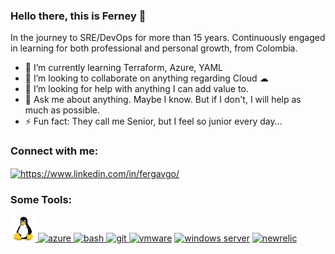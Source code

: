 ### Hello there, this is Ferney 👋

 In the journey to SRE/DevOps for more than 15 years. Continuously engaged in learning for both professional and personal growth, from Colombia.
<!--
**fergavgo/fergavgo** is a ✨ _special_ ✨ repository because its `README.md` (this file) appears on your GitHub profile.
Here are some ideas to get you started:
-->

- 🌱 I’m currently learning Terraform, Azure, YAML
- 👯 I’m looking to collaborate on anything regarding Cloud ☁
- 🤔 I’m looking for help with anything I can add value to.
- 💬 Ask me about anything. Maybe I know. But if I don't, I will help as much as possible.
- ⚡ Fun fact: They call me Senior, but I feel so junior every day... 


<h3 align="left">Connect with me:</h3>
<p align="left">
<a href="https://www.linkedin.com/in/fergavgo/" target="blank"><img align="center" src="https://raw.githubusercontent.com/rahuldkjain/github-profile-readme-generator/master/src/images/icons/Social/linked-in-alt.svg" alt="https://www.linkedin.com/in/fergavgo/" height="30" width="40" /></a>

<h3 align="left">Some Tools:</h3>
<a href="https://www.linux.org/" target="_blank" rel="noreferrer"> <img src="https://raw.githubusercontent.com/devicons/devicon/master/icons/linux/linux-original.svg" alt="linux" width="40" height="40"/> </a> <a href="https://azure.microsoft.com/en-in/" target="_blank" rel="noreferrer"> <img src="https://www.vectorlogo.zone/logos/microsoft_azure/microsoft_azure-icon.svg" alt="azure" width="40" height="40"/> </a> <a href="https://www.gnu.org/software/bash/" target="_blank" rel="noreferrer"> <img src="https://www.vectorlogo.zone/logos/gnu_bash/gnu_bash-icon.svg" alt="bash" width="40" height="40"/> </a> <a href="https://git-scm.com/" target="_blank" rel="noreferrer"> <img src="https://www.vectorlogo.zone/logos/git-scm/git-scm-icon.svg" alt="git" width="40" height="40"/> </a> <a href="https://www.vmware.com" target="_blank" rel="noreferrer"> <img src="https://upload.wikimedia.org/wikipedia/commons/9/9a/Vmware.svg" alt="vmware" width="40" height="40"/></a> <a href="https://www.microsoft.com/es-co/windows-server" target="_blank" rel="noreferrer"> <img src="https://answers.microsoft.com/static/resourceimages/categories/windows.svg" alt="windows server" width="40" height="40"/></a> <a href="https://www.microsoft.com/es-co/windows-server" target="_blank" rel="noreferrer"> <img src="https://newrelic.com/themes/custom/erno/assets/mediakit/new_relic_logo_vertical_white.svg" alt="newrelic" width="40" height="40"/></a>
